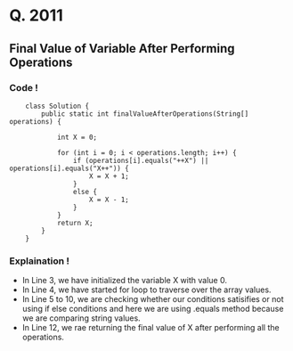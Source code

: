 # Q. 2011
## Final Value of Variable After Performing Operations

### Code !

        class Solution {
            public static int finalValueAfterOperations(String[] operations) {

		        int X = 0;

		        for (int i = 0; i < operations.length; i++) {
			        if (operations[i].equals("++X") || operations[i].equals("X++")) {
                        X = X + 1;
                    }
                    else {
				        X = X - 1;
			        }
		        }
		        return X;
	        }
        }

### Explaination !
- In Line 3, we have initialized the variable X with value 0.
- In Line 4, we have started for loop to traverse over the array values.
- In Line 5 to 10, we are checking whether our conditions satisifies or not using if else conditions and here we are using .equals method because we are comparing string values.
- In Line 12, we rae returning the final value of X after performing all the operations.